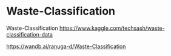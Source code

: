 # Waste-Classification
Waste-Classification https://www.kaggle.com/techsash/waste-classification-data


https://wandb.ai/ranuga-d/Waste-Classification
